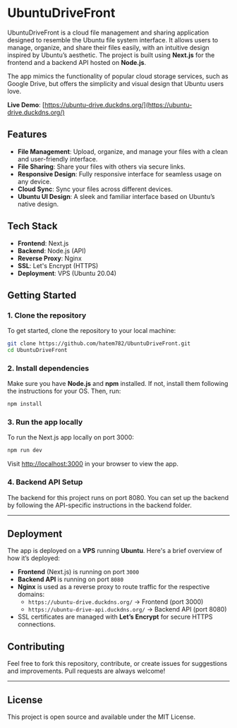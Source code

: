 # **UbuntuDriveFront**

UbuntuDriveFront is a cloud file management and sharing application designed to resemble the Ubuntu file system interface. It allows users to manage, organize, and share their files easily, with an intuitive design inspired by Ubuntu’s aesthetic. The project is built using **Next.js** for the frontend and a backend API hosted on **Node.js**.

The app mimics the functionality of popular cloud storage services, such as Google Drive, but offers the simplicity and visual design that Ubuntu users love.

**Live Demo**: [https://ubuntu-drive.duckdns.org/](https://ubuntu-drive.duckdns.org/)

## **Features**

- **File Management**: Upload, organize, and manage your files with a clean and user-friendly interface.
- **File Sharing**: Share your files with others via secure links.
- **Responsive Design**: Fully responsive interface for seamless usage on any device.
- **Cloud Sync**: Sync your files across different devices.
- **Ubuntu UI Design**: A sleek and familiar interface based on Ubuntu’s native design.

## **Tech Stack**

- **Frontend**: Next.js
- **Backend**: Node.js (API)
- **Reverse Proxy**: Nginx
- **SSL**: Let's Encrypt (HTTPS)
- **Deployment**: VPS (Ubuntu 20.04)

## **Getting Started**

### **1. Clone the repository**

To get started, clone the repository to your local machine:

```bash
git clone https://github.com/hatem782/UbuntuDriveFront.git
cd UbuntuDriveFront
```

### **2. Install dependencies**

Make sure you have **Node.js** and **npm** installed. If not, install them following the instructions for your OS. Then, run:

```bash
npm install
```

### **3. Run the app locally**

To run the Next.js app locally on port 3000:

```bash
npm run dev
```

Visit [http://localhost:3000](http://localhost:3000) in your browser to view the app.

### **4. Backend API Setup**

The backend for this project runs on port 8080. You can set up the backend by following the API-specific instructions in the backend folder.

---

## **Deployment**

The app is deployed on a **VPS** running **Ubuntu**. Here's a brief overview of how it’s deployed:

- **Frontend** (Next.js) is running on port `3000`
- **Backend API** is running on port `8080`
- **Nginx** is used as a reverse proxy to route traffic for the respective domains:
  - `https://ubuntu-drive.duckdns.org/` → Frontend (port 3000)
  - `https://ubuntu-drive-api.duckdns.org/` → Backend API (port 8080)
- SSL certificates are managed with **Let’s Encrypt** for secure HTTPS connections.

## **Contributing**

Feel free to fork this repository, contribute, or create issues for suggestions and improvements. Pull requests are always welcome!

---

## **License**

This project is open source and available under the MIT License.
